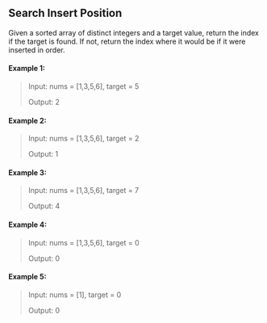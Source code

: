 ## Search Insert Position

Given a sorted array of distinct integers and a target value, return the index if the target is found. If not, return the index where it would be if it were inserted in order.

#### Example 1:

> Input: nums = [1,3,5,6], target = 5
>
> Output: 2

#### Example 2:

> Input: nums = [1,3,5,6], target = 2
>
> Output: 1

#### Example 3:

>Input: nums = [1,3,5,6], target = 7
>
>Output: 4

#### Example 4:

> Input: nums = [1,3,5,6], target = 0
>
> Output: 0

#### Example 5:

> Input: nums = [1], target = 0
> 
> Output: 0
